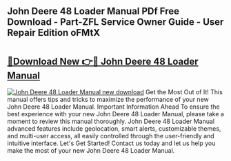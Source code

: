 ## John Deere 48 Loader Manual PDf Free Download - Part-ZFL Service Owner Guide - User Repair Edition oFMtX

# <h2><a href="http://bc89459.oget.top/?id=John+Deere+48+Loader+Manual">🔗Download New 👉🔴 John Deere 48 Loader Manual</a></h2>

[![John Deere 48 Loader Manual new download](https://i.imgur.com/5g1atiW.png)](http://bc89459.oget.top/?id=John+Deere+48+Loader+Manual)
Get the Most Out of It! This manual offers tips and tricks to maximize the performance of your new John Deere 48 Loader Manual. Important Information Ahead To ensure the best experience with your new John Deere 48 Loader Manual, please take a moment to review this manual thoroughly. John Deere 48 Loader Manual advanced features include geolocation, smart alerts, customizable themes, and multi-user access, all easily controlled through the user-friendly and intuitive interface. Let's Get Started! Contact us today and let us help you make the most of your new John Deere 48 Loader Manual.
